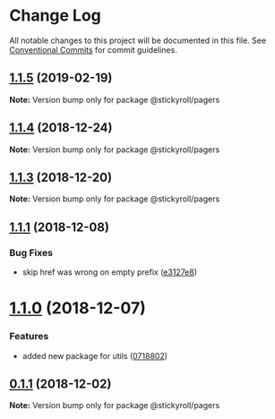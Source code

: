 # Change Log

All notable changes to this project will be documented in this file.
See [Conventional Commits](https://conventionalcommits.org) for commit guidelines.

## [1.1.5](https://github.com/stickyroll/react-stickyroll/compare/v1.1.4...v1.1.5) (2019-02-19)

**Note:** Version bump only for package @stickyroll/pagers





## [1.1.4](https://github.com/stickyroll/react-stickyroll/compare/v1.1.3...v1.1.4) (2018-12-24)

**Note:** Version bump only for package @stickyroll/pagers





## [1.1.3](https://github.com/stickyroll/react-stickyroll/compare/v1.1.2...v1.1.3) (2018-12-20)

**Note:** Version bump only for package @stickyroll/pagers





## [1.1.1](https://github.com/stickyroll/react-stickyroll/compare/v1.1.0...v1.1.1) (2018-12-08)


### Bug Fixes

* skip href was wrong on empty prefix ([e3127e8](https://github.com/stickyroll/react-stickyroll/commit/e3127e8))





# [1.1.0](https://github.com/stickyroll/react-stickyroll/compare/v1.0.0...v1.1.0) (2018-12-07)

### Features

-   added new package for utils ([0718802](https://github.com/stickyroll/react-stickyroll/commit/0718802))

## [0.1.1](https://github.com/stickyroll/react-stickyroll/compare/v0.1.0...v0.1.1) (2018-12-02)

**Note:** Version bump only for package @stickyroll/pagers
